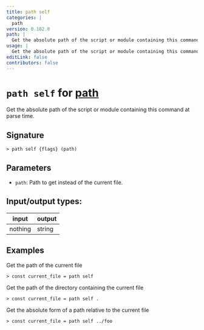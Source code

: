 ```yaml
---
title: path self
categories: |
  path
version: 0.102.0
path: |
  Get the absolute path of the script or module containing this command at parse time.
usage: |
  Get the absolute path of the script or module containing this command at parse time.
editLink: false
contributors: false
---
```

<!-- This file is automatically generated. Please edit the command in https://github.com/nushell/nushell instead. -->

# `path self` for [path](/commands/categories/path.md)

<div class='command-title'>Get the absolute path of the script or module containing this command at parse time.</div>

## Signature

```> path self {flags} (path)```

## Parameters

 -  `path`: Path to get instead of the current file.


## Input/output types:

| input   | output |
| ------- | ------ |
| nothing | string |

## Examples

Get the path of the current file
```nu
> const current_file = path self

```

Get the path of the directory containing the current file
```nu
> const current_file = path self .

```

Get the absolute form of a path relative to the current file
```nu
> const current_file = path self ../foo

```
